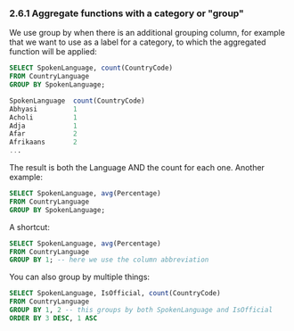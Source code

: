 ### 2.6.1 Aggregate functions with a category or "group"
We use group by when there is an additional grouping column, for example that we want to use as a label for a category, to which the aggregated function will be applied:
```sql
SELECT SpokenLanguage, count(CountryCode)
FROM CountryLanguage
GROUP BY SpokenLanguage;

SpokenLanguage  count(CountryCode)  
Abhyasi         1
Acholi          1
Adja            1
Afar            2
Afrikaans       2
...
```
The result is both the Language AND the count for each one. Another example:
```sql
SELECT SpokenLanguage, avg(Percentage) 
FROM CountryLanguage
GROUP BY SpokenLanguage;
```
A shortcut:
```sql
SELECT SpokenLanguage, avg(Percentage)
FROM CountryLanguage
GROUP BY 1; -- here we use the column abbreviation
```
You can also group by multiple things:
```sql
SELECT SpokenLanguage, IsOfficial, count(CountryCode)
FROM CountryLanguage
GROUP BY 1, 2 -- this groups by both SpokenLanguage and IsOfficial
ORDER BY 3 DESC, 1 ASC
```
